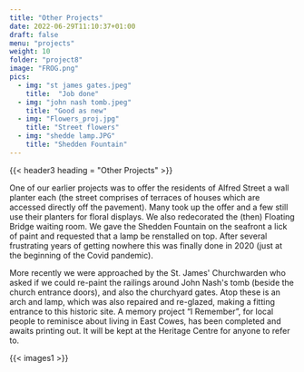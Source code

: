 ```yaml
---
title: "Other Projects"
date: 2022-06-29T11:10:37+01:00
draft: false
menu: "projects"
weight: 10
folder: "project8"
image: "FROG.png"
pics:
  - img: "st james gates.jpeg"
    title:  "Job done"
  - img: "john nash tomb.jpeg"
    title: "Good as new"
  - img: "Flowers_proj.jpg"
    title: "Street flowers"
  - img: "shedde lamp.JPG"
    title: "Shedden Fountain"
---
```


{{< header3 heading = "Other Projects" >}}

One of our earlier projects was to offer the residents of Alfred Street a wall planter
each (the street comprises of terraces of houses which are accessed directly off the
pavement). Many took up the offer and a few still use their planters for floral
displays.
We also redecorated the (then) Floating Bridge waiting room.
We gave the Shedden Fountain on the seafront a lick of paint and requested that a
lamp be renstalled on top. After several frustrating years of getting nowhere this
was finally done in 2020 (just at the beginning of the Covid pandemic).


More recently we were approached by the St. James' Churchwarden who asked if
we could re-paint the railings around John Nash's tomb (beside the church entrance
doors), and also the churchyard gates. Atop these is an arch and lamp, which was
also repaired and re-glazed, making a fitting entrance to this historic site.
A memory project “I Remember”, for local people to reminisce about living in East
Cowes, has been completed and awaits printing out. It will be kept at the Heritage
Centre for anyone to refer to.

{{< images1 >}}
